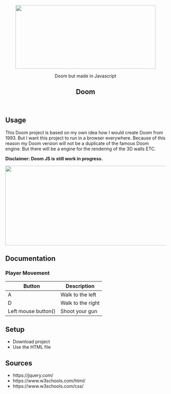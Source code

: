  <p align="center"><img src="https://i.imgur.com/9kK2ASm.png" width="440" height="200"> </p>
 <p align="center"> Doom but made in Javascript</p>
 <h2 align="center"> Doom </h2>
 <br>
 <h2> Usage</h2>

<p>This Doom project is based on my own idea how I would create Doom from 1993. But I want this project to run in a browser everywhere. Because of this reason my Doom version will not be a duplicate of the famous Doom engine. But there will be a engine for the rendering of the 3D walls ETC.</p>

<p><b> Disclaimer: Doom JS is still work in progress.</b></p>
<p align="center"><img src="https://media3.giphy.com/media/50ednPSwblwgZjYa48/giphy.gif" width="540" height="250"> </p>

<h2> Documentation</h2>
<h3> Player Movement </h3>
<table>
<thead>
<tr>
<th>Button</th>
<th>Description</th>
</tr>
</thead>
<tbody>
<tr>
<td>A</td>
<td>Walk to the left</td>
</tr>
<tr>
<td>D</td>
<td>Walk to the right</td>
</tr>
<tr>
<td>Left mouse button()</td>
<td>Shoot your gun</td>
</tr>
 
</tbody>
</table>
<h2> Setup</h2>
<ul>
  <li>Download project</li>
  <li>Use the HTML file</li>
</ul>
<h2> Sources</h2>
<ul>
  <li>https://jquery.com/</li>
  <li>https://www.w3schools.com/html/</li>
  <li>https://www.w3schools.com/css/</li>
</ul>
